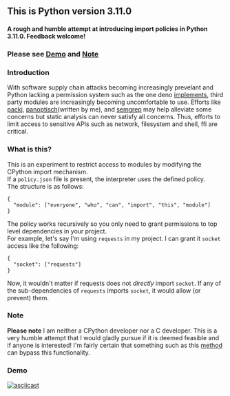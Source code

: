 ## This is Python version 3.11.0

#### A rough and humble attempt at introducing import policies in Python 3.11.0. Feedback welcome!

### Please see [Demo](#Demo) and [Note](#Notes)

### Introduction
With software supply chain attacks becoming increasingly prevelant and Python lacking a permission system such as the one deno [implements](https://deno.land/manual/getting_started/permissions), third party modules are increasingly becoming uncomfortable to use. Efforts like [packj](https://packj.dev/), [panoptisch](https://github.com/R9295/panoptisch)(written by me), and [semgrep](https://github.com/returntocorp/semgrep) may help alleviate some concerns but static analysis can never satisfy all concerns. Thus, efforts to limit access to sensitive APIs such as network, filesystem and shell, ffi are critical.

### What is this?
This is an experiment to restrict access to modules by modifying the CPython import mechanism.  
If a ``policy.json`` file is present, the interpreter uses the defined policy.  
The structure is as follows:
```
{
  "module": ["everyone", "who", "can", "import", "this", "module"]
}
```
The policy works recursively so you only need to grant permissions to top level dependencies in your project.  
For example, let's say I'm using ``requests`` in my project.
I can grant it ``socket`` access like the following:
```
{
  "socket": ["requests"]
}
```
Now, it wouldn't matter if requests does not *directly* import ``socket``. If any of the sub-dependencies of ``requests`` imports ``socket``, it would allow (or prevent) them.

### Note
**Please note** I am neither a CPython developer nor a C developer. This is a very humble attempt that I would gladly pursue if it is deemed feasible and if anyone is interested!
I'm fairly certain that something such as this [method](https://daddycocoaman.dev/posts/bypassing-python38-audit-hooks-part-1/) can bypass this functionality. 

### Demo
[![asciicast](https://asciinema.org/a/562385.svg)](https://asciinema.org/a/562385)
